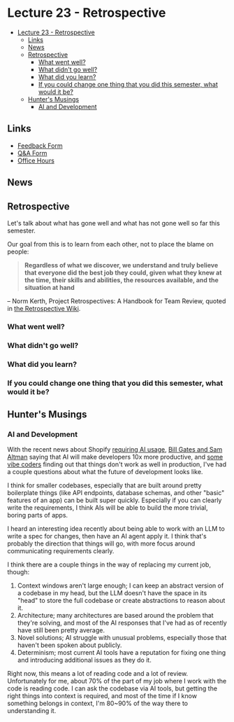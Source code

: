 # Lecture 23 - Retrospective

<!-- START doctoc generated TOC please keep comment here to allow auto update -->
<!-- DON'T EDIT THIS SECTION, INSTEAD RE-RUN doctoc TO UPDATE -->

- [Lecture 23 - Retrospective](#lecture-23---retrospective)
  - [Links](#links)
  - [News](#news)
  - [Retrospective](#retrospective)
    - [What went well?](#what-went-well)
    - [What didn't go well?](#what-didnt-go-well)
    - [What did you learn?](#what-did-you-learn)
    - [If you could change one thing that you did this semester, what would it be?](#if-you-could-change-one-thing-that-you-did-this-semester-what-would-it-be)
  - [Hunter's Musings](#hunters-musings)
    - [AI and Development](#ai-and-development)

<!-- END doctoc generated TOC please keep comment here to allow auto update -->

## Links

- [Feedback Form](https://docs.google.com/forms/d/e/1FAIpQLSdcu-u0LD5kB9rhOcA7E1ZCw6w05RlejzrFrRALEz7krkLjVQ/viewform?usp=sf_link)
- [Q&A Form](https://docs.google.com/forms/d/e/1FAIpQLSd4c3JqKFSybays7xUNk3EeiUaDak7XvRqRyosng0ATCZf2bQ/viewform?usp=sf_link)
- [Office Hours](https://calendly.com/hhenrichsen)

## News

## Retrospective

Let's talk about what has gone well and what has not gone well so far this
semester.

Our goal from this is to learn from each other, not to place the blame on
people:

> **Regardless of what we discover, we understand and truly believe that
> everyone did the best job they could, given what they knew at the time, their
> skills and abilities, the resources available, and the situation at hand**

– Norm Kerth, Project Retrospectives: A Handbook for Team Review, quoted in
[the Retrospective Wiki](https://retrospectivewiki.org/index.php?title=The_Prime_Directive).

### What went well?

### What didn't go well?

### What did you learn?

### If you could change one thing that you did this semester, what would it be?

## Hunter's Musings

### AI and Development

With the recent news about Shopify
[requiring AI usage](https://www.forbes.com/sites/douglaslaney/2025/04/09/selling-ai-strategy-to-employees-shopify-ceos-manifesto/),
[Bill Gates and Sam Altman](https://www.windowscentral.com/software-apps/sam-altman-ai-will-make-coders-10x-more-productive-not-replace-them)
saying that AI will make developers 10x more productive, and
[some vibe coders](https://nmn.gl/blog/vibe-coding-fantasy) finding out that
things don't work as well in production, I've had a couple questions about what
the future of development looks like.

I think for smaller codebases, especially that are built around pretty
boilerplate things (like API endpoints, database schemas, and other "basic"
features of an app) can be built super quickly. Especially if you can clearly
write the requirements, I think AIs will be able to build the more trivial,
boring parts of apps.

I heard an interesting idea recently about being able to work with an LLM to
write a spec for changes, then have an AI agent apply it. I think that's
probably the direction that things will go, with more focus around communicating
requirements clearly.

I think there are a couple things in the way of replacing my current job,
though:

1. Context windows aren't large enough; I can keep an abstract version of a
   codebase in my head, but the LLM doesn't have the space in its "head" to
   store the full codebase or create abstractions to reason about it.
2. Architecture; many architectures are based around the problem that they're
   solving, and most of the AI responses that I've had as of recently have still
   been pretty average.
3. Novel solutions; AI struggle with unusual problems, especially those that
   haven't been spoken about publicly.
4. Determinism; most current AI tools have a reputation for fixing one thing and
   introducing additional issues as they do it.

Right now, this means a lot of reading code and a lot of review. Unfortunately
for me, about 70% of the part of my job where I work with the code is reading
code. I can ask the codebase via AI tools, but getting the right things into
context is required, and most of the time if I know something belongs in
context, I'm 80~90% of the way there to understanding it.
